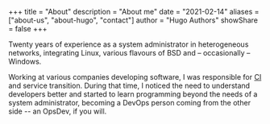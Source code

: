 +++
title = "About"
description = "About me"
date = "2021-02-14"
aliases = ["about-us", "about-hugo", "contact"]
author = "Hugo Authors"
showShare = false
+++

Twenty years of experience as a system administrator in heterogeneous networks, integrating Linux, various flavours of BSD and &ndash; occasionally &ndash; Windows.

Working at various companies developing software, I was responsible for [CI][wp:ci] and service transition. During that time, I noticed the need to understand developers better and started to learn programming beyond the needs of a system administrator, becoming a DevOps person coming from the other side -- an OpsDev, if you will.

[wp:ci]: https://en.wikipedia.org/wiki/Continuous_integration "Wikipedia article on 'Continuous Integration'"
